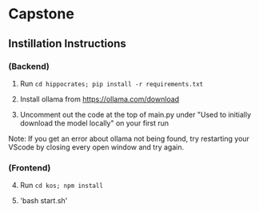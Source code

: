 # Capstone

## Instillation Instructions

### (Backend)

1) Run `cd hippocrates; pip install -r requirements.txt`

2) Install ollama from https://ollama.com/download

3) Uncomment out the code at the top of main.py under "Used to initially download the model locally" on your first run

Note: If you get an error about ollama not being found, try restarting your VScode by closing every open window and try again.

### (Frontend)

4) Run `cd kos; npm install`

5) 'bash start.sh'